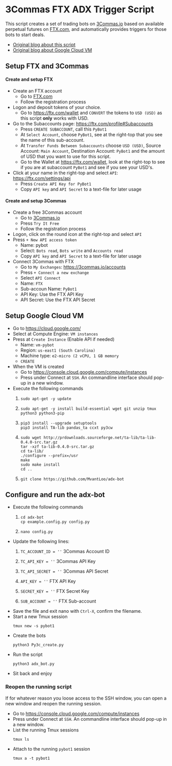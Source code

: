 # 3Commas FTX ADX Trigger Script
 
This script creates a set of trading bots on [3Commas.io](https://3commas.io/?c=tc954485) based on available perpetual futures on [FTX.com](https://ftx.com/referrals#a=mvantloo), and automatically provides triggers for those bots to start deals.

- [Original blog about this script](https://onepercent.blog/2022/01/16/35-percent-roi-in-15-days-new-automated-trading-script/)
- [Original blog about Google Cloud VM](https://onepercent.blog/2022/01/11/run-python-trading-bots-on-google-vm-cloud/)

## Setup FTX and 3Commas

#### Create and setup FTX
- Create an FTX account
  - Go to [FTX.com](https://ftx.com/referrals#a=mvantloo)
  - Follow the registration process
- Logon and deposit tokens of your choice.
  - Go to https://ftx.com/wallet and `CONVERT` the tokens to `USD (USD)` as this script __only__ works with USD.
- Go to the Subaccounts page: https://ftx.com/profile#Subaccounts
  - Press `CREATE SUBACCOUNT`, call this `PyBot1`
  - At `Select Account`, choose `PyBot1`, see at the right-top that you see the name of this sub-account.
  - At `Transfer Funds Between Subaccounts` choose `USD (USD)`, Source Account: `Main Account`, Destination Account: `PyBot1` and the amount of USD that you want to use for this script.
  - Go to the Wallet at https://ftx.com/wallet, look at the right-top to see if you are at subaccount `PyBot1` and see if you see your USD's.
- Click at your name in the right-top and select `API`: https://ftx.com/settings/api
  - Press `Create API Key for PyBot1`
  - Copy `API key` and `API Secret` to a text-file for later usage

#### Create and setup 3Commas
- Create a free 3Commas account
  - Go to [3Commas.io](https://3commas.io/?c=tc954485) 
  - Press `Try It Free`
  - Follow the registration process
- Logon, click on the round icon at the right-top and select `API`
- Press `+ New API access token`
  - Name: pybot
  - Select: `Bots read`, `Bots write` and `Accounts read`
  - Copy `API key` and `API Secret` to a text-file for later usage
- Connect 3Commas with FTX
  - Go to `My Exchanges`: https://3commas.io/accounts
  - Press `+ Connect a new exchange`
  - Select `API Connect`
  - Name: `FTX`
  - Sub-accoun Name: `PyBot1`
  - API Key: Use the FTX API Key
  - API Secret: Use the FTX API Secret

## Setup Google Cloud VM

- Go to https://cloud.google.com/
- Select at Compute Engine: `VM instances`
- Press at `Create Instance` (Enable API if needed)
  - Name: `vm-pybot`
  - Region: `us-east1 (South Carolina)`
  - Machine type: `e2-micro (2 vCPU, 1 GB memory`
  - `CREATE`
- When the VM is created
  - Go to https://console.cloud.google.com/compute/instances
  - Press under Connect at `SSH`. An commandline interface should pop-up in a new window.
- Execute the following commands
  1. ```
     sudo apt-get -y update
     ```
  1. ```
     sudo apt-get -y install build-essential wget git unzip tmux python3 python3-pip
     ```
  1. ```
     pip3 install --upgrade setuptools
     pip3 install TA-lib pandas_ta ccxt py3cw
     ```
  1. ```
     sudo wget http://prdownloads.sourceforge.net/ta-lib/ta-lib-0.4.0-src.tar.gz
     tar -xzf ta-lib-0.4.0-src.tar.gz
     cd ta-lib/
     ./configure --prefix=/usr
     make
     sudo make install
     cd ..
     ```
  1. ```
     git clone https://github.com/MvantLoo/adx-bot
     ```


## Configure and run the adx-bot

- Execute the following commands
  1. ```
     cd adx-bot
	 cp example.config.py config.py
	 ```
  1. ```
     nano config.py
	 ```
- Update the following lines:
  1. `TC_ACCOUNT_ID = ''` 3Commas Account ID
  1. `TC_API_KEY = ''` 3Commas API Key
  1. `TC_API_SECRET = ''` 3Commas API Secret

  1. `API_KEY = ''` FTX API Key
  1. `SECRET_KEY = ''` FTX Secret Key
  1. `SUB_ACCOUNT = ''` FTX Sub-account
- Save the file and exit nano with `Ctrl-X`, confirm the filename.
- Start a new Tmux session
  ```
  tmux new -s pybot1
  ```
- Create the bots
  ```
  python3 Py3c_create.py
  ```
- Run the script
  ```
  python3 adx_bot.py
  ```
- Sit back and enjoy

### Reopen the running script

If for whatever reason you loose access to the SSH window, you can open a new window and reopen the running session.

- Go to https://console.cloud.google.com/compute/instances
- Press under Connect at `SSH`. An commandline interface should pop-up in a new window.
- List the running Tmux sessions
  ```
  tmux ls
  ```
- Attach to the running `pybot1` session
  ```
  tmux a -t pybot1
  ```
